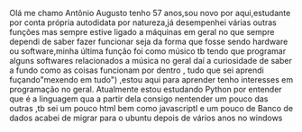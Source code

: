 Olá me chamo Antônio Augusto tenho 57 anos,sou novo por aqui,estudante por conta própria autodidata por natureza,já desempenhei várias outras funções mas sempre estive ligado a máquinas em geral no que sempre dependi de saber fazer funcionar seja da forma que fosse sendo hardware ou software,minha última função foi como  músico tb tendo que programar alguns softwares relacionados a música no geral daí a curiosidade de saber a fundo como as coisas funcionam por dentro , tudo que sei aprendi fuçando"mexendo em tudo") ,estou aqui para aprender tenho interesses em programação no geral.
Atualmente estou estudando Python por entender que é a linguagem qua a partir dela consigo nentender um pouco das outras ,tb sei um pouco html bem como javascriptI e um pouco de Banco de dados acabei de migrar para o ubuntu depois de vários anos no windows
